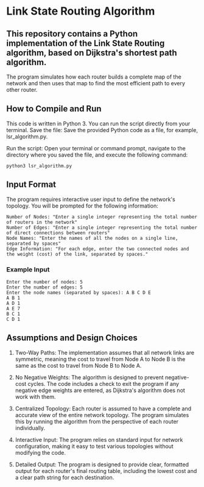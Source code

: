 # Link State Routing Algorithm
## This repository contains a Python implementation of the Link State Routing algorithm, based on Dijkstra's shortest path algorithm. 
The program simulates how each router builds a complete map of the network and then uses that map to find the most efficient path to every other router.

## How to Compile and Run
This code is written in Python 3. You can run the script directly from your terminal.
Save the file: Save the provided Python code as a file, for example, lsr_algorithm.py.

Run the script: Open your terminal or command prompt, navigate to the directory where you saved the file, and execute the following command:
```
python3 lsr_algorithm.py
```

## Input Format
The program requires interactive user input to define the network's topology. You will be prompted for the following information:
```
Number of Nodes: "Enter a single integer representing the total number of routers in the network"
Number of Edges: "Enter a single integer representing the total number of direct connections between routers"
Node Names: "Enter the names of all the nodes on a single line, separated by spaces"
Edge Information: "For each edge, enter the two connected nodes and the weight (cost) of the link, separated by spaces."
```
### Example Input
```
Enter the number of nodes: 5
Enter the number of edges: 5
Enter the node names (separated by spaces): A B C D E
A B 1
A D 1
A E 7
B C 1
C D 1
```

## Assumptions and Design Choices
1. Two-Way Paths: The implementation assumes that all network links are symmetric, meaning the cost to travel from Node A to Node B is the same as the cost to travel from Node B to Node A.

2. No Negative Weights: The algorithm is designed to prevent negative-cost cycles. The code includes a check to exit the program if any negative edge weights are entered, as Dijkstra's algorithm does not work with them.

3. Centralized Topology: Each router is assumed to have a complete and accurate view of the entire network topology. The program simulates this by running the algorithm from the perspective of each router individually.

5. Interactive Input: The program relies on standard input for network configuration, making it easy to test various topologies without modifying the code.

6. Detailed Output: The program is designed to provide clear, formatted output for each router's final routing table, including the lowest cost and a clear path string for each destination.
